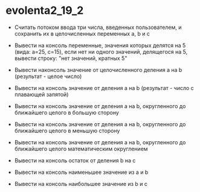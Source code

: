 # evolenta2_19_2
- Считать потоком ввода три числа, введенных пользователем, и сохранить их в целочисленных переменных a, b и c

- Вывести на консоль переменные, значения которых делятся на 5 (вида: a=25, c=15), если нет ни одного значений, делящегося на 5, вывести строку: "нет значений, кратных 5"

- Вывести наконсоль значение от целочисленного деления a на b (результат - целое число)

- Вывести на консоль значение от деления a на b (результат - число с плавающей запятой)

- Вывести на консоль значение от деления a на b, округленного до ближайшего целого в большую сторону

- Вывести на консоль значение от деления a на b, округленного до ближайшего целого в меньшую сторону

- Вывести на консоль значение от деления a на b, округленного до ближайшего целого математическим округлением

- Вывести на консоль остаток от деления b на c

- Вывести на консоль наименьшее значение из a и b

- Вывести на консоль наибольшее значение из b и c